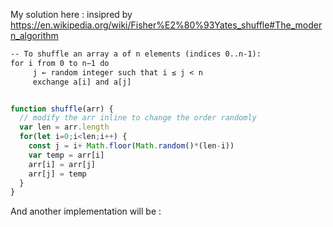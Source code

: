 

My solution here : insipred by https://en.wikipedia.org/wiki/Fisher%E2%80%93Yates_shuffle#The_modern_algorithm

```Latex
-- To shuffle an array a of n elements (indices 0..n-1):
for i from 0 to n−1 do
     j ← random integer such that i ≤ j < n
     exchange a[i] and a[j]
```

```javascript

function shuffle(arr) {
  // modify the arr inline to change the order randomly
  var len = arr.length
  for(let i=0;i<len;i++) {
    const j = i+ Math.floor(Math.random()*(len-i))
    var temp = arr[i]
    arr[i] = arr[j]
    arr[j] = temp
  }
}

```

And another implementation will be :

```

```

